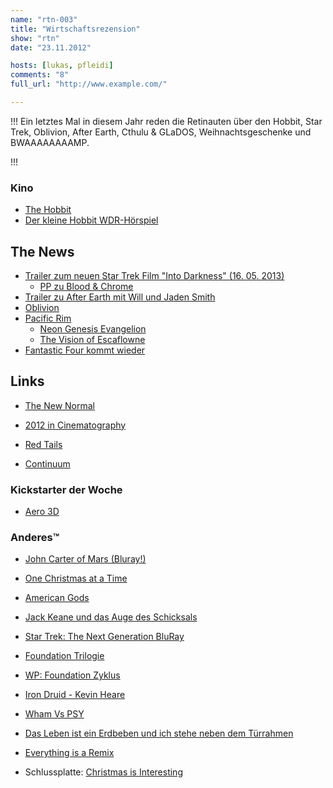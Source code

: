 ```yaml
---
name: "rtn-003"
title: "Wirtschaftsrezension"
show: "rtn"
date: "23.11.2012"

hosts: [lukas, pfleidi]
comments: "8"
full_url: "http://www.example.com/"

---
```

!!!
Ein letztes Mal in diesem Jahr reden die Retinauten über den Hobbit, Star Trek, Oblivion, After Earth, Cthulu & GLaDOS, Weihnachtsgeschenke und BWAAAAAAAAMP.

!!!

### Kino

- [The Hobbit]( http://www.imdb.com/title/tt0903624/?ref_=fn_al_tt_4 )
- [Der kleine Hobbit WDR-Hörspiel]( http://www.amazon.de/Der-Hobbit/dp/B00435A1NY  )

## The News

- [Trailer zum neuen Star Trek Film "Into Darkness" (16. 05. 2013)]( http://trailers.apple.com/trailers/paramount/startrekintodarkness/ )
    * [PP zu Blood & Chrome]( http://retinacast.de/rtc-pp-e21-blood-and-chrome/ )
- [Trailer zu After Earth mit Will und Jaden Smith]( http://movies.yahoo.com/video/earth-trailer-1-170245149.html )
- [Oblivion]( http://trailers.apple.com/trailers/universal/oblivion/ )
- [Pacific Rim]( https://www.youtube.com/watch?v=2vKz7WnU83E )
    * [Neon Genesis Evangelion]( http://en.wikipedia.org/wiki/Neon_Genesis_Evangelion )
    * [The Vision of Escaflowne]( http://en.wikipedia.org/wiki/The_Vision_of_Escaflowne )
- [Fantastic Four kommt wieder]( http://www.sf-radio.net/webbeat/kino/meldung,fantasticfourkommt2015,1,17526,00.php )

## Links

- [The New Normal]( http://www.imdb.com/title/tt2087571 )

- [2012 in Cinematography]( http://imgur.com/a/H1yKw )
- [Red Tails]( http://www.imdb.com/title/tt0485985/ )
- [Continuum]( http://en.wikipedia.org/wiki/Continuum_(TV_series) )

### Kickstarter der Woche

- [Aero 3D]( http://www.kickstarter.com/projects/181123828/aero-3d-bird-flight-game-with-bill-nye-and-gamedes )

### Anderes™

- [John Carter of Mars (Bluray!)]( http://www.amazon.de/John-Carter-Zwischen-Welten-Blu-ray/dp/B007ERYPPI/ref=sr_1_1?ie=UTF8&qid=1355690652&sr=8-1?tag=retinacast04-21 )
- [One Christmas at a Time]( https://secure.jonathancoulton.com/ocaat/ )
- [American Gods]( http://www.amazon.de/American-Gods-Roman-Neil-Gaiman/dp/3453400372 )
- [Jack Keane und das Auge des Schicksals](http://www.amazon.de/gp/product/B0089BE3Q4/ref=as_li_ss_tl?ie=UTF8&camp=1638&creative=19454&creativeASIN=B0089BE3Q4&linkCode=as2&tag=trektrip?tag=retinacast04-21 )
- [Star Trek: The Next Generation BluRay
](http://www.amazon.de/gp/product/B008FN6VH0/ref=as_li_ss_tl?ie=UTF8&camp=1638&creative=19454&creativeASIN=B008FN6VH0&linkCode=as2&tag=trektrip?tag=retinacast04-21 )
- [Foundation Trilogie](http://www.amazon.de/Die-Foundation-Trilogie-Foundation-Imperium-Zweite/dp/3453164172?tag=retinacast04-21 )
 - [WP: Foundation Zyklus](http://de.wikipedia.org/wiki/Foundation-Zyklus )
- [Iron Druid - Kevin Heare]( http://www.amazon.de/Hounded-Druid-Chronicles-stories-ebook/dp/B004J4WN0I/ref=pd_sim_kinc_3?tag=retinacast04-21 )
- [Wham Vs PSY]( http://vimeo.com/54526179 )
- [Das Leben ist ein Erdbeben und ich stehe neben dem Türrahmen]( http://www.amazon.de/Leben-Erdbeben-stehe-neben-Türrahmen/dp/1479316784/ref=sr_1_1?ie=UTF8&qid=1355692505&sr=8-1?tag=retinacast04-21 )
- [Everything is a Remix]( http://vimeo.com/29996808 )

- Schlussplatte: [Christmas is Interesting]( http://www.jonathancoulton.com/store/downloads/ )